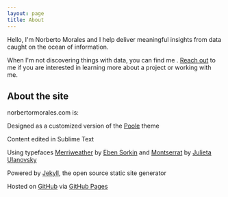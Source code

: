 ```yaml
---
layout: page
title: About
---
```


Hello, I'm Norberto Morales and I help deliver meaningful insights from data caught on the ocean of information. 

When I'm not discovering things with data, you can find me       . [Reach out](http://www.norbertormorales.com/contact/) to me if you are interested in learning more about a project or working with me.

## About the site

norbertormorales.com is:

Designed as a customized version of the [Poole](https://github.com/poole/poole) theme

Content edited in Sublime Text

Using typefaces [Merriweather](http://www.google.com/fonts/specimen/Merriweather) by [Eben Sorkin](https://ebensorkin.wordpress.com/) and [Montserrat](http://www.google.com/fonts/specimen/Montserrat) by [Julieta Ulanovsky](http://www.zkysky.com.ar/)

Powered by [Jekyll](http://jekyllrb.com/), the open source static site generator

Hosted on [GitHub](https://github.com/moralesn/moralesn.github.io) via [GitHub Pages](https://pages.github.com/)

 
